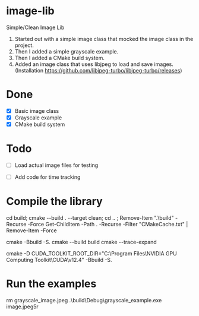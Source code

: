 # image-lib
Simple/Clean Image Lib

1. Started out with a simple image class that mocked the image class in the project.
2. Then I added a simple grayscale example.
3. Then I added a CMake build system.
4. Added an image class that uses libjpeg to load and save images. (Installation https://github.com/libjpeg-turbo/libjpeg-turbo/releases)

# Done
- [x] Basic image class
- [x] Grayscale example
- [x] CMake build system

# Todo
- [ ] Load actual image files for testing
- [ ] Add code for time tracking


# Compile the library
<!-- cmake --build .  -->
cd build; cmake --build . --target clean; cd .. ; 
Remove-Item ".\build" -Recurse -Force
Get-ChildItem -Path . -Recurse -Filter "CMakeCache.txt" | Remove-Item -Force

cmake -Bbuild -S.
cmake --build build
cmake --trace-expand

cmake -D CUDA_TOOLKIT_ROOT_DIR="C:\Program Files\NVIDIA GPU Computing Toolkit\CUDA\v12.4" -Bbuild -S.
# Run the examples
rm grayscale_image.jpeg
.\build\Debug\grayscale_example.exe image.jpeg5r
